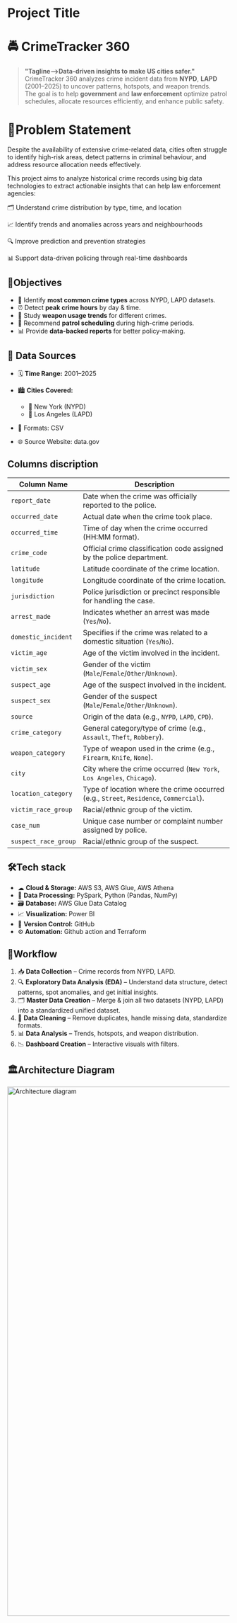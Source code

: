 
# Project Title


# 🚔 CrimeTracker 360

> **"Tagline-->Data-driven insights to make US cities safer."**  
CrimeTracker 360 analyzes crime incident data from **NYPD**, **LAPD** (2001–2025) to uncover patterns, hotspots, and weapon trends.  
The goal is to help **government** and **law enforcement** optimize patrol schedules, allocate resources efficiently, and enhance public safety.

# 📌Problem Statement


Despite the availability of extensive crime-related data, cities often struggle to identify high-risk areas, detect patterns in criminal behaviour, and address resource allocation needs effectively.

This project aims to analyze historical crime records using big data technologies to extract actionable insights that can help law enforcement agencies:

🗂 Understand crime distribution by type, time, and location

📈 Identify trends and anomalies across years and neighbourhoods

🔍 Improve prediction and prevention strategies

📊 Support data-driven policing through real-time dashboards

## 🎯Objectives
- 📍 Identify **most common crime types** across NYPD, LAPD datasets.  
- ⏰ Detect **peak crime hours** by day & time.  
- 🔫 Study **weapon usage trends** for different crimes.  
- 🚓 Recommend **patrol scheduling** during high-crime periods.  
- 📊 Provide **data-backed reports** for better policy-making.



## 📂 Data Sources
- 🗓 **Time Range:** 2001–2025  
- 🏙 **Cities Covered:**  
  - 🗽 New York (NYPD)  
  - 🌴 Los Angeles (LAPD)  
    
- 📄 Formats: CSV  
- 🌐 Source Website: data.gov
## Columns discription
| **Column Name**        | **Description** |
|------------------------|-----------------|
| `report_date`          | Date when the crime was officially reported to the police. |
| `occurred_date`        | Actual date when the crime took place. |
| `occurred_time`        | Time of day when the crime occurred (HH:MM format). |
| `crime_code`           | Official crime classification code assigned by the police department. |
| `latitude`             | Latitude coordinate of the crime location. |
| `longitude`            | Longitude coordinate of the crime location. |
| `jurisdiction`         | Police jurisdiction or precinct responsible for handling the case. |
| `arrest_made`          | Indicates whether an arrest was made (`Yes`/`No`). |
| `domestic_incident`    | Specifies if the crime was related to a domestic situation (`Yes`/`No`). |
| `victim_age`           | Age of the victim involved in the incident. |
| `victim_sex`           | Gender of the victim (`Male`/`Female`/`Other`/`Unknown`). |
| `suspect_age`          | Age of the suspect involved in the incident. |
| `suspect_sex`          | Gender of the suspect (`Male`/`Female`/`Other`/`Unknown`). |
| `source`               | Origin of the data (e.g., `NYPD`, `LAPD`, `CPD`). |
| `crime_category`       | General category/type of crime (e.g., `Assault`, `Theft`, `Robbery`). |
| `weapon_category`      | Type of weapon used in the crime (e.g., `Firearm`, `Knife`, `None`). |
| `city`                 | City where the crime occurred (`New York`, `Los Angeles`, `Chicago`). |
| `location_category`    | Type of location where the crime occurred (e.g., `Street`, `Residence`, `Commercial`). |
| `victim_race_group`    | Racial/ethnic group of the victim. |
| `case_num`             | Unique case number or complaint number assigned by police. |
| `suspect_race_group`   | Racial/ethnic group of the suspect. |

## 🛠Tech stack


- ☁ **Cloud & Storage:** AWS S3, AWS Glue, AWS Athena  
- 🔄 **Data Processing:** PySpark, Python (Pandas, NumPy)  
- 🗃 **Database:** AWS Glue Data Catalog 
- 📈 **Visualization:** Power BI 
- 🧾 **Version Control:** GitHub  
- ⚙ **Automation:** Github action and Terraform
## 🔄Workflow

1. 📥 **Data Collection** – Crime records from NYPD, LAPD.  
2. 🔍 **Exploratory Data Analysis (EDA)** – Understand data structure, detect patterns, spot anomalies, and get initial insights.
3. 🗂 **Master Data Creation** – Merge & join all two datasets (NYPD, LAPD) into a standardized unified dataset.
4. 🧹 **Data Cleaning** – Remove duplicates, handle missing data, standardize formats.  
5. 📊 **Data Analysis** – Trends, hotspots, and weapon distribution.  
6. 📉 **Dashboard Creation** – Interactive visuals with filters.

## 🏛Architecture Diagram


   <img width="3200" height="1196" alt="Architecture diagram" src="https://github.com/user-attachments/assets/c208dafd-a12a-4f80-978f-7b4aa1410d4d" />




